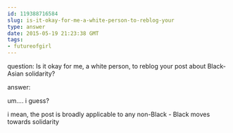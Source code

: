 ```yaml
---
id: 119388716584
slug: is-it-okay-for-me-a-white-person-to-reblog-your
type: answer
date: 2015-05-19 21:23:38 GMT
tags:
- futureofgirl
---
```

question: Is it okay for me, a white person, to reblog your post about Black-Asian solidarity?

answer: <p>um.... i guess?&nbsp;</p><p>i mean, the post is broadly applicable to any non-Black - Black moves towards solidarity</p>